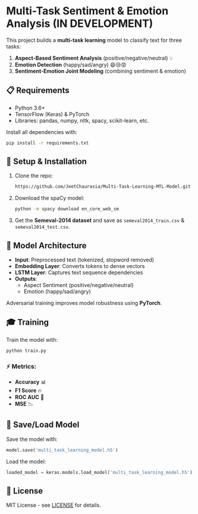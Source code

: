 
# Multi-Task Sentiment & Emotion Analysis    (IN DEVELOPMENT)

This project builds a **multi-task learning** model to classify text for three tasks:
1. **Aspect-Based Sentiment Analysis** (positive/negative/neutral) 💡
2. **Emotion Detection** (happy/sad/angry) 😄😢😡
3. **Sentiment-Emotion Joint Modeling** (combining sentiment & emotion) 

## 📋 Requirements
- Python 3.6+
- TensorFlow (Keras) & PyTorch
- Libraries: pandas, numpy, nltk, spacy, scikit-learn, etc.

Install all dependencies with:
```bash
pip install -r requirements.txt
```

## 🚀 Setup & Installation
1. Clone the repo:
   ```bash
   https://github.com/JeetChaurasia/Multi-Task-Learning-MTL-Model.git
   ```
2. Download the spaCy model:
   ```bash
   python -m spacy download en_core_web_sm
   ```
3. Get the **Semeval-2014 dataset** and save as `semeval2014_train.csv` & `semeval2014_test.csv`.

## 🧠 Model Architecture
- **Input**: Preprocessed text (tokenized, stopword removed)
- **Embedding Layer**: Converts tokens to dense vectors
- **LSTM Layer**: Captures text sequence dependencies
- **Outputs**:
  - Aspect Sentiment (positive/negative/neutral)
  - Emotion (happy/sad/angry)

Adversarial training improves model robustness using **PyTorch**.

## 🎓 Training
Train the model with:
```bash
python train.py
```

### ⚡ Metrics:
- **Accuracy** 📊
- **F1 Score** 🔥
- **ROC AUC** 🎯
- **MSE** 📉

## 📝 Save/Load Model
Save the model with:
```python
model.save('multi_task_learning_model.h5')
```
Load the model:
```python
loaded_model = keras.models.load_model('multi_task_learning_model.h5')
```

## 📄 License
MIT License - see [LICENSE](LICENSE) for details.

```





